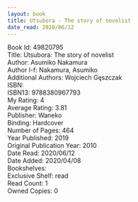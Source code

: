 ```yaml
---
layout: book
title: Utsubora - The story of novelist
date_read: 2020/06/12
---
```


Book Id: 49820795<br />
Title: Utsubora: The story of novelist<br />
Author: Asumiko Nakamura<br />
Author l-f: Nakamura, Asumiko<br />
Additional Authors: Wojciech Gęszczak<br />
ISBN: <br />
ISBN13: 9788380967793<br />
My Rating: 4<br />
Average Rating: 3.81<br />
Publisher: Waneko<br />
Binding: Hardcover<br />
Number of Pages: 464<br />
Year Published: 2019<br />
Original Publication Year: 2010<br />
Date Read: 2020/06/12<br />
Date Added: 2020/04/08<br />
Bookshelves: <br />
Exclusive Shelf: read<br />
Read Count: 1<br />
Owned Copies: 0<br />

